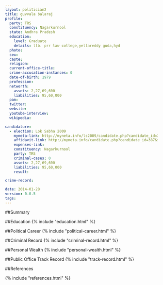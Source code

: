 ```yaml
---
layout: politician2
title: guvvala balaraj
profile: 
  party: TRS
  constituency: Nagarkurnool
  state: Andhra Pradesh
  education: 
    level: Graduate
    details: llb. prr law college,yellareddy guda,hyd
  photo: 
  sex: 
  caste: 
  religion: 
  current-office-title: 
  crime-accusation-instances: 0
  date-of-birth: 1979
  profession: 
  networth: 
    assets: 2,27,69,600
    liabilities: 95,60,000
  pan: 
  twitter: 
  website: 
  youtube-interview: 
  wikipedia: 

candidature: 
  - election: Lok Sabha 2009
    myneta-link: http://myneta.info/ls2009/candidate.php?candidate_id=387
    affidavit-link: http://myneta.info/candidate.php?candidate_id=387&scan=original
    expenses-link: 
    constituency: Nagarkurnool 
    party: TRS
    criminal-cases: 0
    assets: 2,27,69,600
    liabilities: 95,60,000
    result:  

crime-record: 

date: 2014-01-28
version: 0.0.5
tags: 
---
```

##Summary


##Education
{% include "education.html" %}


##Political Career
{% include "political-career.html" %}


##Criminal Record
{% include "criminal-record.html" %}


##Personal Wealth
{% include "personal-wealth.html" %}


##Public Office Track Record
{% include "track-record.html" %}


##References


{% include "references.html" %}